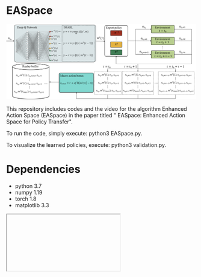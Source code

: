 # EASpace

![EASpace](https://github.com/Zero8319/EASpace/blob/main/figure/EASpace.png)

This repository includes codes and the video for the algorithm Enhanced Action Space (EASpace) in the paper titled " EASpace: Enhanced Action Space for Policy Transfer".

To run the code, simply execute: python3 EASpace.py.

To visualize the learned policies, execute: python3 validation.py.

# Dependencies
- python 3.7
- numpy 1.19
- torch 1.8
- matplotlib 3.3

<iframe src=''https://youtu.be/SOSgwE4AeBs''>

